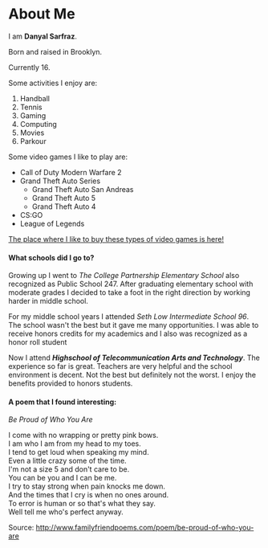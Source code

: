 # **About Me**

I am **Danyal Sarfraz**.

Born and raised in Brooklyn.

Currently 16.

Some activities I enjoy are:

1. Handball
2. Tennis
3. Gaming
4. Computing
5. Movies
6. Parkour

Some video games I like to play are:

* Call of Duty Modern Warfare 2
* Grand Theft Auto Series
    * Grand Theft Auto San Andreas
    * Grand Theft Auto 5
    * Grand Theft Auto 4
* CS:GO
* League of Legends
 
[The place where I like to buy these types of video games is here!](http://store.steampowered.com/)

#### What schools did I go to?
Growing up I went to _The College Partnership Elementary School_ also recognized as Public School 247. After graduating elementary school with moderate grades I decided to take a foot in the right direction by working harder in
middle school. 

For my middle school years I attended _Seth Low Intermediate School 96_. The school wasn't the best but it gave me many opportunities. I was able to receive honors credits for my academics and I also was recognized as a honor
roll student

Now I attend **_Highschool of Telecommunication Arts and Technology_**. The experience so far is great. Teachers are very helpful and the school environment is decent. Not the best but definitely not the worst. I enjoy the benefits provided to honors students.

#### A poem that I found interesting:

_Be Proud of Who You Are_

I come with no wrapping or pretty pink bows.  
I am who I am from my head to my toes.   
I tend to get loud when speaking my mind.   
Even a little crazy some of the time.   
I'm not a size 5 and don't care to be.   
You can be you and I can be me.   
I try to stay strong when pain knocks me down.   
And the times that I cry is when no ones around.   
To error is human or so that's what they say.   
Well tell me who's perfect anyway.  

Source: http://www.familyfriendpoems.com/poem/be-proud-of-who-you-are


